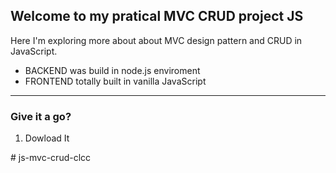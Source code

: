 ## Welcome to my pratical MVC CRUD project JS

Here I'm exploring more about about MVC design pattern and CRUD in JavaScript.

- BACKEND was build in node.js enviroment
- FRONTEND totally built in vanilla JavaScript

---

### Give it a go?

1. Dowload It 

#   j s - m v c - c r u d - c l c c  
 